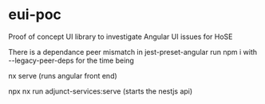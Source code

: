 # eui-poc
Proof of concept UI library to investigate Angular UI issues for HoSE 

There is a dependance peer mismatch in jest-preset-angular 
run npm i with --legacy-peer-deps for the time being


nx serve  (runs  angular front end) 

npx nx run adjunct-services:serve (starts the nestjs api) 
